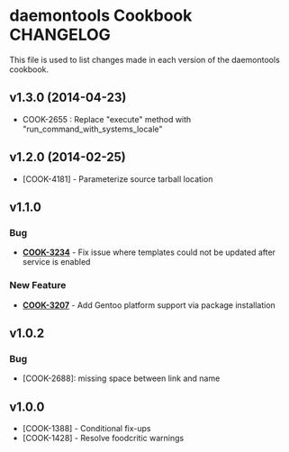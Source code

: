 daemontools Cookbook CHANGELOG
==============================
This file is used to list changes made in each version of the daemontools cookbook.


v1.3.0 (2014-04-23)
-------------------
- COOK-2655 : Replace "execute" method with "run_command_with_systems_locale"


v1.2.0 (2014-02-25)
-------------------
- [COOK-4181] - Parameterize source tarball location


v1.1.0
------
### Bug
- **[COOK-3234](https://tickets.opscode.com/browse/COOK-3234)** - Fix issue where templates could not be updated after service is enabled

### New Feature
- **[COOK-3207](https://tickets.opscode.com/browse/COOK-3207)** - Add Gentoo platform support via package installation

v1.0.2
------
### Bug
- [COOK-2688]: missing space between link and name

v1.0.0
------
- [COOK-1388] - Conditional fix-ups
- [COOK-1428] - Resolve foodcritic warnings
